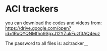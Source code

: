 # ACI trackers
you can download the codes and videos from:
https://drive.google.com/open?id=1RuQYQNMfho9SgxJ12YZukFuzf3AQ4euz

The password to all files is: acitracker__
